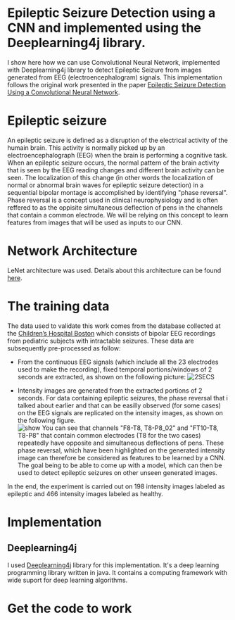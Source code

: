 # Epileptic Seizure Detection using a CNN and implemented using the Deeplearning4j library.

I show here how we can use Convolutional Neural Network, implemented with Deeplearning4j library to detect Epileptic Seizure from images generated from EEG (electroencephalogram) signals. This implementation follows the original work presented in the paper [Epileptic Seizure Detection Using a Convolutional Neural Network](http://oatao.univ-toulouse.fr/24138/).

# Epileptic seizure
An epileptic seizure is defined as a disruption of the electrical activity of the humain brain. This activity is normally picked up by an electroencephalograph (EEG) when the brain is performing a cognitive task. When an epileptic seizure occurs, the normal pattern of the brain activity that is seen by the EEG reading changes and different brain activity can be seen. The localization of this change (in other words the localization of normal or abnormal brain waves for epileptic seizure detection) in a sequential bipolar montage is accomplished by identifying "phase reversal". Phase reversal is a concept used in clinical neurophysiology and is often  reffered to as the oppisite simultaneous deflection of pens in the channels that contain a common electrode. We will be relying on this concept to learn features from images that will be used as inputs to our CNN.

# Network Architecture
LeNet architecture was used. Details about this architecture can be found [here](https://www.ics.uci.edu/~welling/teaching/273ASpring09/lecun-89e.pdf).

# The training data
The data used to validate this work comes from the database collected at the [Children’s Hospital Boston](https://archive.physionet.org/pn6/chbmit/) which consists of bipolar EEG recordings from pediatric subjects with intractable seizures. These data are subsequently pre-processed as follow: 
- From the continuous EEG signals (which include all the 23 electrodes used to make the recording), fixed temporal portions/windows of 2     seconds are extracted, as shown on the following picture:
  ![2SECS](https://user-images.githubusercontent.com/1300982/65584531-f02c1080-df78-11e9-9474-39a44bc1c81a.png)
  
- Intensity images are generated from the extracted portions of 2 seconds. For data containing epileptic seizures, the phase reversal     that i talked about earlier and that can be easilly observed (for some cases) on the EEG signals are replicated on the intensity images, as shown on the following figure.  
 ![show](https://user-images.githubusercontent.com/1300982/65589248-ac3d0980-df80-11e9-9f2b-e162958566d1.png)
 You can see that channels "F8-T8, T8-P8_02" and "FT10-T8, T8-P8" that contain common electrodes (T8 for the two cases) repeatedly have     opposite and simultaneous deflections of pens. These phase reversal, which have been highlighted on the generated intensity image can therefore be considered as features to be learned by a CNN. The goal being to be able to come up with a model, which can then be used to detect epileptic seizures on other unseen generated images.
 
In the end, the experiment is carried out on 198 intensity images labeled as epileptic and 466 intensity images labeled as healthy.

# Implementation
## Deeplearning4j
I used [Deeplearning4j](https://deeplearning4j.org) library for this implementation. It's a deep learning programming library written in java. It contains a computing framework with wide suport for deep learning algorithms.

# Get the code to work


